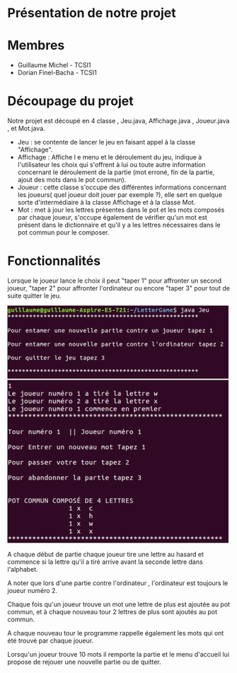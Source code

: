 # Présentation de notre projet

# Membres 

- Guillaume Michel - TCSI1
- Dorian Finel-Bacha - TCSI1

# Découpage du projet

Notre projet  est découpé en 4 classe , Jeu.java, Affichage.java , Joueur.java , et Mot.java. 
  - Jeu : se contente de lancer le jeu en faisant appel à la classe "Affichage".
  - Affichage : Affiche l e menu et le déroulement du jeu, indique à l'utilisateur les choix qui s'offrent à lui ou toute autre information concernant le déroulement de la partie (mot erroné, fin de la partie, ajout des mots dans le pot commun).
  - Joueur : cette classe s'occupe des différentes informations concernant les joueurs( quel joueur doit jouer par exemple ?), elle sert en quelque sorte d'intermédiaire à la classe Affichage et à la classe Mot. 
  - Mot : met à jour les lettres présentes dans le pot et les mots composés par chaque joueur, s'occupe également de vérifier qu'un mot est présent dans le dictionnaire et qu'il y a les lettres nécessaires dans le pot commun pour le composer.

# Fonctionnalités
Lorsque le joueur lance le choix il peut "taper 1" pour affronter un second joueur, "taper 2" pour affronter l'ordinateur ou encore "taper 3" pour tout de suite quitter le jeu.

<img src="images/cap2.png" width="500"/>
<img src="images/cap3.png" width="500"/>

A chaque début de partie chaque joueur tire une lettre au hasard et commence si la lettre qu'il a tiré arrive avant la seconde lettre dans l'alphabet.

A noter que lors d'une partie contre l'ordinateur , l'ordinateur est toujours le joueur numéro 2.

Chaque fois qu'un joueur trouve un mot une lettre de plus est ajoutée au pot commun, et à chaque nouveau tour 2 lettres de plus sont ajoutés au pot commun.

A chaque nouveau tour le programme rappelle également les mots qui ont été trouvé par chaque joueur.

Lorsqu'un joueur trouve 10 mots il remporte la partie et le menu d'accueil lui propose de rejouer une nouvelle partie ou de quitter.



